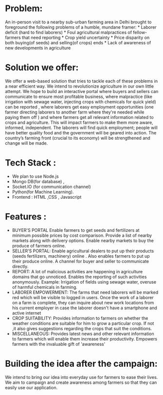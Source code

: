 # Problem:
An in-person visit to a nearby sub-urban farming area in Delhi brought to foreground the following problems of a humble, mundane framer: * Laborer deficit (hard to find laborers) * Foul agricultural malpractices of fellow-farmers that need reporting * Crop yield uncertainty * Price disparity on both buying(of seeds) and selling(of crops) ends * Lack of awareness of new developments in agriculture

# Solution we offer:
We offer a web-based solution that tries to tackle each of these problems in a near efficient way. We intend to revolutionize agriculture in our own little attempt. We hope to build an interactive portal where buyers and sellers can communicate to ensure most profitable business, where malpractice (like irrigation with sewage water, injecting crops with chemicals for quick yield) can be reported , where laborers get easy employment opportunities (one farmer directing laborers to another farm where they're needed while paying them off ) and where farmers get all relevant information related to crops and agriculture. This will impact farmers to make them more aware, informed, independent. The laborers will find quick employment; people will have better quality food and the government will be geared into action. The country’s farming front (crucial to its economy) will be strengthened and change will be made.

# Tech Stack :
- We plan to use Node.js 
- Mongo DB(for database) , 
- Socket.IO (for communication channel)
- Python(for Machine Learning). 
- Frontend : HTML ,CSS , Javascript

# Features :
- BUYER'S PORTAL Enable farmers to get seeds and fertilizers at minimum possible prices by cost comparison. Provide a list of nearby markets along with delivery options. Enable nearby markets to buy the produce of farmers online. 
- SELLER'S PORTAL: Enable agricultural dealers to put up their products (seeds fertilizers, machinery) online . Also enables farmers to put up their produce online. A channel for buyer and seller to communicate directly. 
- REPORT: A lot of malicious activities are happening in agriculture domains that go unnoticed. Enables the reporting of such activities anonymously. Example: Irrigation of fields using sewage water, overuse of harmful chemicals in farming. 
- LABORER EMPOWERMENT: The farms that need laborers will be marked red which will be visible to logged in users. Once the work of a laborer on a farm is complete, they can inquire about new work locations from his current employer in case the laborer doesn't have a smartphone and active internet 
- CROP SUITABILITY: Provides information to farmers on whether the weather conditions are suitable for him to grow a particular crop. If not ,it also gives suggestions regarding the crops that suit the conditions. 
- MISCELLANEOUS: Provides latest news and other relevant information to farmers which will enable them increase their productivity. Empowers farmers with the invaluable gift of 'awareness'

# Building the idea after the campaign:
We intend to bring our idea into everyday use for farmers to ease their lives. We aim to campaign and create awareness among farmers so that they can easily use our application.